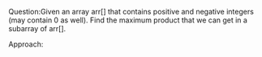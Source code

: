 Question:Given an array arr[] that contains positive and negative integers (may contain 0 as well). Find the maximum product that we can get in a subarray of arr[].

Approach:
